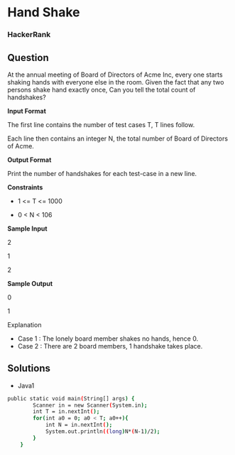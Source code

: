 # Hand Shake

### HackerRank

## Question
At the annual meeting of Board of Directors of Acme Inc, every one starts shaking hands with everyone else in the room. Given the fact that any two persons shake hand exactly once, Can you tell the total count of handshakes?

**Input Format**

The first line contains the number of test cases T, T lines follow. 

Each line then contains an integer N, the total number of Board of Directors of Acme.

**Output Format**

Print the number of handshakes for each test-case in a new line.

**Constraints**

* 1 <= T <= 1000 

* 0 < N < 106

**Sample Input**

2

1

2

**Sample Output**

0

1

Explanation

* Case 1 : The lonely board member shakes no hands, hence 0. 
* Case 2 : There are 2 board members, 1 handshake takes place.

## Solutions
* Java1
```bash
public static void main(String[] args) {
        Scanner in = new Scanner(System.in);
        int T = in.nextInt();
        for(int a0 = 0; a0 < T; a0++){
            int N = in.nextInt();
            System.out.println((long)N*(N-1)/2);
        }
    }
```